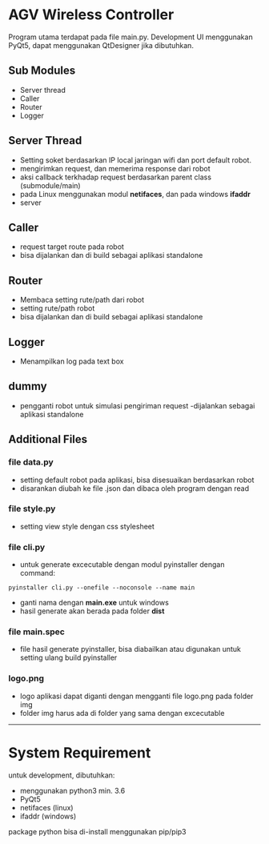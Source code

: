 # AGV Wireless Controller

Program utama terdapat pada file main.py. Development UI menggunakan PyQt5, dapat menggunakan QtDesigner jika dibutuhkan.

## Sub Modules
- Server thread
- Caller
- Router
- Logger

## Server Thread
- Setting soket berdasarkan IP local jaringan wifi dan port default robot.
- mengirimkan request, dan memerima response dari robot
- aksi callback terkhadap request berdasarkan parent class (submodule/main)
- pada Linux menggunakan modul **netifaces**, dan pada windows **ifaddr**
- server 

## Caller
- request target route pada robot
- bisa dijalankan dan di build sebagai aplikasi standalone 

## Router
- Membaca setting rute/path dari robot
- setting rute/path robot
- bisa dijalankan dan di build sebagai aplikasi standalone 

## Logger
- Menampilkan log pada text box

## dummy
- pengganti robot untuk simulasi pengiriman request
-dijalankan sebagai aplikasi standalone

## Additional Files

### file data.py
- setting default robot pada aplikasi, bisa disesuaikan berdasarkan robot
- disarankan diubah ke file .json dan dibaca oleh program dengan read

### file style.py
- setting view style dengan css stylesheet

### file cli.py
- untuk generate excecutable dengan modul pyinstaller dengan command:
```
pyinstaller cli.py --onefile --noconsole --name main
```
- ganti nama dengan **main.exe** untuk windows
- hasil generate akan berada pada folder **dist**

### file main.spec
- file hasil generate pyinstaller, bisa diabailkan atau digunakan untuk setting ulang build pyinstaller

### logo.png
- logo aplikasi dapat diganti dengan mengganti file logo.png pada folder img
- folder img harus ada di folder yang sama dengan excecutable

------------------------------

# System Requirement
 untuk development, dibutuhkan:
- menggunakan python3 min. 3.6
- PyQt5
- netifaces (linux)
- ifaddr (windows)

package python bisa di-install menggunakan pip/pip3